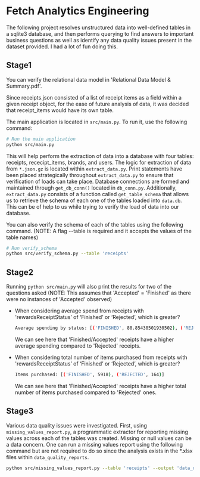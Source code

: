 # Fetch Analytics Engineering
The following project resolves unstructured data into well-defined tables in a sqlite3 database, and then performs querying to find answers to important business questions as well as identify any data quality issues present in the dataset provided. I had a lot of fun doing this.

## Stage1
You can verify the relational data model in 'Relational Data Model & Summary.pdf'.

Since receipts.json consisted of a list of receipt items as a field within a given receipt object, for the ease of future analysis of data, it was decided that receipt_items would have its own table.

The main application is located in `src/main.py`. To run it, use the following command:

```bash
# Run the main application
python src/main.py
```
This will help perform the extraction of data into a database with four tables: receipts, rececipt_items, brands, and users. The logic for extraction of data from `*.json.gz` is located within `extract_data.py`. Print statements have been placed strategically throughout `extract_data.py` to ensure that verification of loads can take place. Database connections are formed and maintained through `get_db_conn()` located in `db_conn.py`. Additionally, `extract_data.py` consists of a function called `get_table_schema` that allows us to retrieve the schema of each one of the tables loaded into `data.db`. This can be of help to us while trying to verify the load of data into our database.

You can also verify the schema of each of the tables using the following command. (NOTE: A flag --table is required and it accepts the values of the table names)
```bash 
# Run verify_schema
python src/verify_schema.py --table 'receipts'
```

## Stage2
Running `python src/main.py` will also print the results for two of the questions asked (NOTE: This assumes that 'Accepted' = 'Finished' as there were no instances of 'Accepted' observed)
  - When considering average spend from receipts with 'rewardsReceiptStatus’ of ‘Finished’ or ‘Rejected’, which is greater?
    ```bash
    Average spending by status: [('FINISHED', 80.85430501930502), ('REJECTED', 23.326056338028184)]
    ```
    We can see here that 'Finished/Accepted' receipts have a higher average spending compared to 'Rejected' receipts.

- When considering total number of items purchased from receipts with 'rewardsReceiptStatus’ of ‘Finished’ or ‘Rejected’, which is greater?
    ```bash
    Items purchased: [('FINISHED', 5918), ('REJECTED', 164)]
    ```
    We can see here that 'Finished/Accepted' receipts have a higher total number of items purchased compared to 'Rejected' ones.

## Stage3
Various data quality issues were investigated. First, using `missing_values_report.py`, a programmatic extractor for reporting missing values across each of the tables was created. Missing or null values can be a 
 data concern. One can run a missing values report using the following command but are not required to do so since the analysis exists in the *.xlsx files within `data_quality_reports`.
```bash
python src/missing_values_report.py --table 'receipts' --output 'data_quality_reports/receipts'
```


